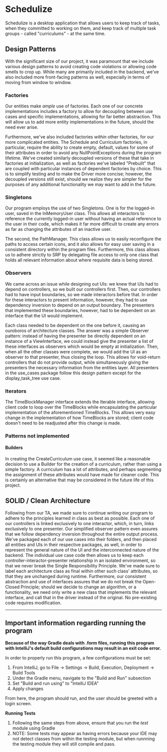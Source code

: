 # Schedulize

Schedulize is a desktop application that allows users to keep track of tasks, when
they committed to working on them, and keep track of multiple task groups - called "curriculums" - at the same time.

## Design Patterns

With the significant size of our project, it was paramount that we include various design patterns to avoid
creating code violations or allowing code smells to crop up. While many are primarily included in the backend,
we've also included more front-facing patterns as well, especially in terms of moving from window to window.

### Factories
Our entities make _ample_ use of factories. Each one of our concrete implementations includes a factory to allow for
decoupling between use cases and specific implementations, allowing for far better abstraction. This will allow
us to add more entity implementations in the future, should the need ever arise.

Furthermore, we've also included factories _within_ other factories, for our more complicated entities. The Schedule and
Curriculum factories, in particular, require the ability to create empty, default, values for some of their attributes
in order to avoid any NullPointExceptions during the program lifetime. We've created similarly decoupled versions of
these that take in factories at initialization, as well as factories we've labeled "Prebuilt" that are coupled with
particular instances of dependent factories by choice. This is to simplify testing and to make the Driver more concise;
however, the decoupled versions still exist, should we realize they are simpler for the purposes of any additional
functionality we may want to add in the future.

### Singletons
Our program employs the use of two Singletons. One is for the logged-in user, saved in the InMemoryUser class. This allows all interactors
to reference the currently logged-in user without having an actual reference to the user in their code, which 
makes it far more difficult to create any errors as far as changing the attributes of an inactive user.

The second, the PathManager. This class allows us to easily reconfigure the paths to access certain icons, and it also allows
for easy user saving in a consistent directory within the program files. Furthermore, this class allows us to adhere strictly
to SRP by delegating file access to only one class that holds all relevant information about where requisite data is being stored.

### Observers
We came across an issue while designing out UIs: we knew that UIs had to depend on controllers, so we built our controllers
first. Then, our controllers had to have input boundaries, so we made interactors before that. In order for these
interactors to present information, however, they had to use dependency inversion to depend on an output boundary. The presenters
that implemented these boundaries, however, had to be dependent on an interface that the UI would implement.

Each class needed to be dependent on the one before it, causing an ouroboros of architecture classes. The answer was a simple
Observer pattern: instead of having the presenter be directly dependent on an instance of a ViewInterface, we could instead
give the presenter a list of these interfaces as observers which would be empty at initialization. Then, when all the other
classes were complete, we would add the UI as an observer _to_ that presenter, thus closing the loop. This
allows for void-return controllers that do not provide output, while simultaneously giving the presenters the necessary
information from the entities layer. All presenters in the use_cases package follow this design pattern except 
for the display_task_tree use case.

### Iterators
The TimeBlockManager interface extends the Iterable interface, allowing client code to loop over the TimeBlocks
while encapsulating the particular implementation of the aforementioned TimeBlocks. This allows very easy change in the
implementation of how TimeBlocks are stored; client code doesn't need to be readjusted after this change is made.

### Patterns not implemented
#### Builders
In creating the CreateCurriculum use case, it seemed like a reasonable decision to use a Builder for the creation of a curriculum,
rather than using a simple factory. A curriculum has a lot of attributes, and perhaps segmenting the assignment of these
attributes would have made for cleaner code. This is certainly an alternative that may be considered in the future life
of this project.

## SOLID / Clean Architecture
Following from our TA, we made sure to continue writing our program to adhere to the principles learned in class
as best as possible. Each one of our controllers is linked exclusively to one interactor, which, in turn, links exclusively
to one presenter. Our simplified observer pattern even assures that we follow dependency inversion throughout the entire
output process. We've packaged each of our use cases into their folders, and then placed all entities and UIs in their respective
packages, as well, in order to represent the general nature of the UI and the interconnected nature of the backend. The individual
use case code then allows us to keep each controller-interactor-presenter relationship in an isolated environment, so that
we never break the Single Responsibility Principle. We've made sure to label each architecture class as final within other
such class' attributes, so that they are unchanged during runtime. Furthermore, our consistent abstraction and use of interfaces
assures that we do not break the Open-Closed Principle; should we decide to change an algorithm, or a functionality, we need
only write a new class that implements the relevant interface, and call that in the driver instead of the original. No pre-existing
code requires modification.

***

## Important information regarding running the program

**Because of the way Gradle deals with .form files, running this program with IntelliJ's default build configurations
may result in an exit code error.**

In order to properly run this program, a few configurations must be set:

1. From IntelliJ, go to File &#8594; Settings &#8594; Build, Execution, Deployment &#8594; Build Tools
2. Under the Gradle menu, navigate to the "Build and Run" subsection
3. Set "Build and run using" to "IntelliJ IDEA"
4. Apply changes

From here, the program should run, and the user should be greeted with a login screen.

**Running Tests**

1. Following the same steps from above, ensure that you run the _test_ module using Gradle
2. NOTE: Some tests may appear as having errors because your IDE may not detect classes from within the testing module, 
but when runnning the testing module they will still compile and pass.

